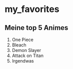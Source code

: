 # my_favorites

## Meine top 5 Animes

1. One Piece
2. Bleach
3. Demon Slayer
4. Attack on Titan
5. Irgendwas
